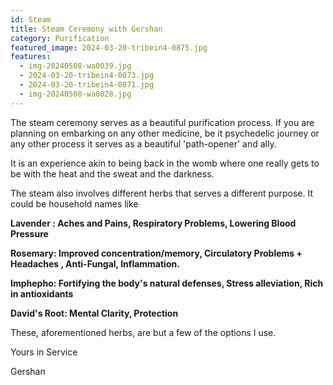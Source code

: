 ```yaml
---
id: Steam
title: Steam Ceremony with Gershan
category: Purification
featured_image: 2024-03-20-tribein4-0875.jpg
features:
  - img-20240508-wa0039.jpg
  - 2024-03-20-tribein4-0873.jpg
  - 2024-03-20-tribein4-0871.jpg
  - img-20240508-wa0028.jpg
---
```

The steam ceremony serves as a beautiful purification process. If you are planning on embarking on any other medicine, be it psychedelic journey or any other process it serves as a beautiful 'path-opener' and ally.

It is an experience akin to being back in the womb where one really gets to be with the heat and the sweat and the darkness.

The steam also involves different herbs that serves a different purpose.  It could be household names like 

**Lavender : Aches and Pains, Respiratory Problems, Lowering Blood Pressure**

**Rosemary: Improved concentration/memory, Circulatory Problems + Headaches , Anti-Fungal, Inflammation.**

**Imphepho: Fortifying the body's natural defenses, Stress alleviation, Rich in antioxidants**

**David's Root: Mental Clarity, Protection**

These, aforementioned herbs, are but a few of the options I use.

Yours in Service

Gershan
